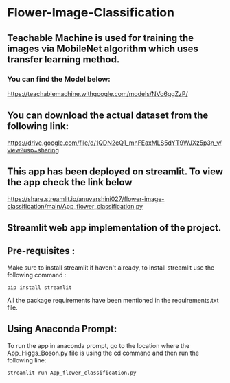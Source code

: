 # Flower-Image-Classification

## Teachable Machine is used for training the images via MobileNet algorithm which uses transfer learning method. <br>
### You can find the Model below:<br>
https://teachablemachine.withgoogle.com/models/NVo6ggZzP/
## You can download the actual dataset from the following link: <br>
https://drive.google.com/file/d/1QDN2eQ1_mnFEaxMLS5dYT9WJXz5p3n_v/view?usp=sharing

## This app has been deployed on streamlit. To view the app check the link below <br>
https://share.streamlit.io/anuvarshini027/flower-image-classification/main/App_flower_classification.py

## Streamlit web app implementation of the project. 

## Pre-requisites :

Make sure to install streamlit if haven't already, to install streamlit use the following command :

```
pip install streamlit
```
All the package requirements have been mentioned in the requirements.txt file. 

## Using Anaconda Prompt:

To run the app in anaconda prompt, go to the location where the App_Higgs_Boson.py file is using the cd command and then run the following line:

```
streamlit run App_flower_classification.py
```

